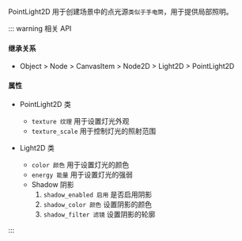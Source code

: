 <PageHeader content="PointLight2D 点光源" />

PointLight2D 用于创建场景中的点光源`类似于手电筒`，用于提供局部照明。

::: warning 相关 API

#### 继承关系

- Object > Node > CanvasItem > Node2D > Light2D > PointLight2D

#### 属性

- PointLight2D 类

  - `texture 纹理` 用于设置灯光外观
  - `texture_scale` 用于控制灯光的照射范围

- Light2D 类
  - `color 颜色` 用于设置灯光的颜色
  - `energy 能量` 用于设置灯光的强弱
  - Shadow 阴影
    1. `shadow_enabled 启用` 是否启用阴影
    2. `shadow_color 颜色` 设置阴影的颜色
    3. `shadow_filter 滤镜` 设置阴影的轮廓

:::

